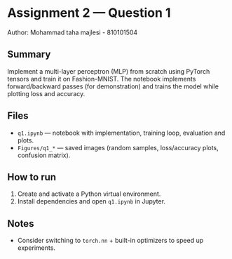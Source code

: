 # Assignment 2 — Question 1

Author: Mohammad taha majlesi - 810101504

Summary
-------
Implement a multi-layer perceptron (MLP) from scratch using PyTorch tensors and train it on Fashion-MNIST. The notebook implements forward/backward passes (for demonstration) and trains the model while plotting loss and accuracy.

Files
-----
- `q1.ipynb` — notebook with implementation, training loop, evaluation and plots.
- `Figures/q1_*` — saved images (random samples, loss/accuracy plots, confusion matrix).

How to run
----------
1. Create and activate a Python virtual environment.
2. Install dependencies and open `q1.ipynb` in Jupyter.

Notes
-----
- Consider switching to `torch.nn` + built-in optimizers to speed up experiments.
